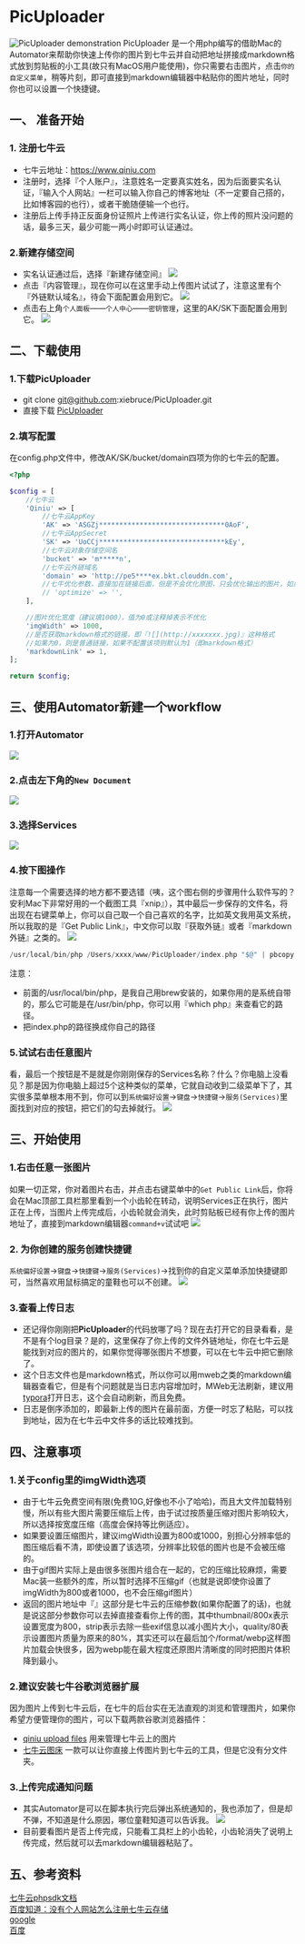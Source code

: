     
PicUploader
===============

![PicUploader demonstration](https://github.com/xiebruce/PicUploader/blob/master/PicUploader%20Demonstration.gif)
PicUploader 是一个用php编写的借助Mac的Automator来帮助你快速上传你的图片到七牛云并自动把地址拼接成markdown格式放到剪贴板的小工具(故只有MacOS用户能使用)，你只需要右击图片，点击`你的自定义菜单`，稍等片刻，即可直接到markdown编辑器中粘贴你的图片地址，同时你也可以设置一个快捷键。

## 一、 准备开始
### 1. 注册七牛云
- 七牛云地址：https://www.qiniu.com
- 注册时，选择『个人账户』，注意姓名一定要真实姓名，因为后面要实名认证，『输入个人网站』一栏可以输入你自己的博客地址（不一定要自己搭的，比如博客园的也行），或者干脆随便输一个也行。
- 注册后上传手持正反面身份证照片上传进行实名认证，你上传的照片没问题的话，最多三天，最少可能一两小时即可认证通过。

### 2.新建存储空间
- 实名认证通过后，选择『新建存储空间』
![](http://pe5scgdex.bkt.clouddn.com/2018/08/29/9d384dba74d300c690fdca06f5855cbe.png)
- 点击『内容管理』，现在你可以在这里手动上传图片试试了，注意这里有个『外链默认域名』，待会下面配置会用到它。
![](http://pe5scgdex.bkt.clouddn.com/2018/08/29/2f9a1fbd9cfa7ffbfb59c4d0848e797a.png)
- 点击右上角`个人面板`——`个人中心`——`密钥管理`，这里的AK/SK下面配置会用到它。
![](http://pe5scgdex.bkt.clouddn.com/2018/08/29/b623604467ea4da4489e8018b674fb94.png)

## 二、下载使用
### 1.下载PicUploader
- git clone git@github.com:xiebruce/PicUploader.git
- 直接下载 [PicUploader](https://github.com/xiebruce/PicUploader/archive/master.zip)

### 2.填写配置
在config.php文件中，修改AK/SK/bucket/domain四项为你的七牛云的配置。

``` php
<?php

$config = [
    //七牛云
    'Qiniu' => [
        //七牛云AppKey
        'AK' => 'ASGZj*******************************0AoF',
        //七牛云AppSecret
        'SK' => 'UoCCj*******************************kEy',
        //七牛云对象存储空间名
        'bucket' => 'm*****n',
        //七牛云外链域名
        'domain' => 'http://pe5****ex.bkt.clouddn.com',
        //七牛优化参数，直接加在链接后面，但是不会优化原图，只会优化输出的图片，如果不需要可以不配置该项（即注释掉）
        // 'optimize' => '',
    ],

    //图片优化宽度（建议填1000），值为0或注释掉表示不优化
    'imgWidth' => 1000,
    //是否获取markdown格式的链接，即『![](http://xxxxxxx.jpg)』这种格式
    //如果为0，则是普通链接，如果不配置该项则默认为1（即markdown格式）
    'markdownLink' => 1,
];

return $config;
```
## 三、使用Automator新建一个workflow
### 1.打开Automator
![](http://pe5scgdex.bkt.clouddn.com/2018/08/30/a808c59b097d5877e650dc7ced31977d.png)
### 2.点击左下角的`New Document`
![](http://pe5scgdex.bkt.clouddn.com/2018/08/29/ead60bb5f700caee17115126e016045c.png)
### 3.选择Services
![](http://pe5scgdex.bkt.clouddn.com/2018/08/29/4d86ad1338d5cd9b9a12eae0bff6bd41.png)

### 4.按下图操作
注意每一个需要选择的地方都不要选错（咦，这个图右侧的步骤用什么软件写的？安利Mac下非常好用的一个截图工具『xnip』），其中最后一步保存的文件名，将出现在右键菜单上，你可以自己取一个自己喜欢的名字，比如英文我用英文系统，所以我取的是『Get Public Link』，中文你可以取『获取外链』或者『markdown外链』之类的。
![](http://pe5scgdex.bkt.clouddn.com/2018/08/29/ede18f0537e41baf801e99e2a488b9a3.png)
``` php
/usr/local/bin/php /Users/xxxx/www/PicUploader/index.php "$@" | pbcopy
```
注意：
- 前面的/usr/local/bin/php，是我自己用brew安装的，如果你用的是系统自带的，那么它可能是在/usr/bin/php，你可以用『which php』来查看它的路径。
- 把index.php的路径换成你自己的路径

### 5.试试右击任意图片
看，最后一个按钮是不是就是你刚刚保存的Services名称？什么？你电脑上没看见？那是因为你电脑上超过5个这种类似的菜单，它就自动收到二级菜单下了，其实很多菜单根本用不到，你可以到`系统偏好设置`→`键盘`→`快捷键`→`服务(Services)`里面找到对应的按钮，把它们的勾去掉就行。
![](http://pe5scgdex.bkt.clouddn.com/2018/08/29/ba398bb8ac9a1c5c5cb6623609346573.png?imageMogr2/thumbnail/500x/strip/quality/80)
## 三、开始使用
### 1.右击任意一张图片
如果一切正常，你对着图片右击，并点击右键菜单中的`Get Public Link`后，你将会在Mac顶部工具栏那里看到一个小齿轮在转动，说明Services正在执行，图片正在上传，当图片上传完成后，小齿轮就会消失，此时剪贴板已经有你上传的图片地址了，直接到markdown编辑器`command+v`试试吧
![](http://pe5scgdex.bkt.clouddn.com/2018/08/29/79fe0db0bfbecca78bde951f90554fb4.png?imageMogr2/thumbnail/50x/strip/quality/80)
### 2. 为你创建的服务创建快捷键
`系统偏好设置`→`键盘`→`快捷键`→`服务(Services)`→找到你的自定义菜单添加快捷键即可，当然喜欢用鼠标搞定的童鞋也可以不创建。
![](http://pe5scgdex.bkt.clouddn.com/2018/08/30/549a81ea2ab503d2585406497f8d61d3.png)
### 3.查看上传日志
- 还记得你刚刚把**PicUploader**的代码放哪了吗？现在去打开它的目录看看，是不是有个log目录？是的，这里保存了你上传的文件外链地址，你在七牛云是能找到对应的图片的，如果你觉得哪张图片不想要，可以在七牛云中把它删除了。
- 这个日志文件也是markdown格式，所以你可以用mweb之类的markdown编辑器查看它，但是有个问题就是当日志内容增加时，MWeb无法刷新，建议用[typora](https://typora.io/)打开日志，这个会自动刷新，而且免费。
- 日志是倒序添加的，即最新上传的图片在最前面，方便一时忘了粘贴，可以找到地址，因为在七牛云中文件多的话比较难找到。

## 四、注意事项
### 1.关于config里的imgWidth选项
- 由于七牛云免费空间有限(免费10G,好像也不小了哈哈)，而且大文件加载特别慢，所以有些大图片需要压缩后上传，由于试过按质量压缩对图片影响较大，所以选择按宽度压缩（高度会保持等比例适应）。
- 如果要设置压缩图片，建议imgWidth设置为800或1000，别担心分辨率低的图压缩后看不清，即使设置了该选项，分辨率比较低的图片也是不会被压缩的。
- 由于gif图片实际上是由很多张图片组合在一起的，它的压缩比较麻烦，需要Mac装一些额外的库，所以暂时选择不压缩gif（也就是说即使你设置了imgWidth为800或者1000，也不会压缩gif图片）
- 返回的图片地址中『』这部分是七牛云的压缩参数(如果你配置了的话)，也就是说这部分参数你可以去掉直接查看你上传的图，其中thumbnail/800x表示设置宽度为800，strip表示去除一些exif信息以减小图片大小，quality/80表示设置图片质量为原来的80%，其实还可以在最后加个/format/webp这样图片加载会快很多，因为webp能在最大程度还原图片清晰度的同时把图片体积降到最小。

### 2.建议安装七牛谷歌浏览器扩展
因为图片上传到七牛云后，在七牛的后台实在无法直观的浏览和管理图片，如果你希望方便管理你的图片，可以下载两款谷歌浏览器插件：
- [qiniu upload files](https://chrome.google.com/webstore/detail/qiniu-upload-files/emmfkgdgapbjphdolealbojmcmnphdcc) 用来管理七牛云上的图片
- [七牛云图床](https://chrome.google.com/webstore/detail/%E4%B8%83%E7%89%9B%E4%BA%91%E5%9B%BE%E5%BA%8A/fmpbbmjlniogoldpglopponaibclkjdg) 一款可以让你直接上传图片到七牛云的工具，但是它没有分文件夹。

### 3.上传完成通知问题
- 其实Automator是可以在脚本执行完后弹出系统通知的，我也添加了，但是却不弹，不知道是什么原因，哪位童鞋知道可以告诉我。
![](http://pe5scgdex.bkt.clouddn.com/2018/08/30/c91e4a969326b02ef9e919487cd50346.png)
- 目前要看图片是否上传完成，只能看工具栏上的小齿轮，小齿轮消失了说明上传完成，然后就可以去markdown编辑器粘贴了。

## 五、参考资料
[七牛云phpsdk文档](https://developer.qiniu.com/kodo/sdk/1241/php)  
[百度知道：没有个人网站怎么注册七牛云存储](https://zhidao.baidu.com/question/714797122999158885.html)  
[google](http://www.google.com/ncr)  
[百度](http://www.baidu.com)  
